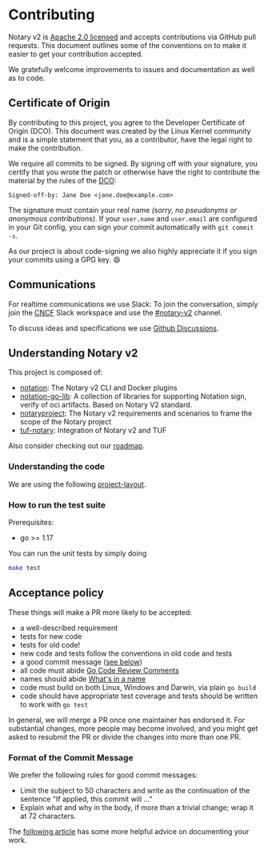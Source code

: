 # Contributing

Notary v2 is [Apache 2.0 licensed](https://github.com/notaryproject/nv2/blob/main/LICENSE) and
accepts contributions via GitHub pull requests. This document outlines
some of the conventions on to make it easier to get your contribution
accepted.

We gratefully welcome improvements to issues and documentation as well as to
code.

## Certificate of Origin

By contributing to this project, you agree to the Developer Certificate of
Origin (DCO). This document was created by the Linux Kernel community and is a
simple statement that you, as a contributor, have the legal right to make the
contribution.

We require all commits to be signed. By signing off with your signature, you
certify that you wrote the patch or otherwise have the right to contribute the
material by the rules of the [DCO](https://github.com/apps/dco):

`Signed-off-by: Jane Doe <jane.doe@example.com>`

The signature must contain your real name *(sorry, no pseudonyms or anonymous contributions)*.
If your `user.name` and `user.email` are configured in your Git config,
you can sign your commit automatically with `git commit -s`.

As our project is about code-signing we also highly appreciate it if you sign your commits using a GPG key. :smile:

## Communications

For realtime communications we use Slack: To join the conversation, simply
join the [CNCF](https://slack.cncf.io/) Slack workspace and use the
[#notary-v2](https://cloud-native.slack.com/messages/notary-v2/) channel.

To discuss ideas and specifications we use [Github
Discussions](https://github.com/notaryproject/notaryproject/discussions).

## Understanding Notary v2

This project is composed of:

- [notation](https://github.com/notaryproject/notation): The Notary v2 CLI and Docker plugins
- [notation-go-lib](https://github.com/notaryproject/notation-go): A collection of libraries for supporting Notation sign, verify of oci artifacts. Based on Notary V2 standard.
- [notaryproject](https://github.com/notaryproject/notaryproject): The Notary v2 requirements and scenarios to frame the scope of the Notary project
- [tuf-notary](https://github.com/notaryproject/tuf): Integration of Notary v2 and TUF

Also consider checking out our [roadmap](https://github.com/notaryproject/roadmap).

### Understanding the code

We are using the following [project-layout](https://github.com/golang-standards/project-layout).

### How to run the test suite

Prerequisites:

- go >= 1.17

You can run the unit tests by simply doing

```bash
make test
```

## Acceptance policy

These things will make a PR more likely to be accepted:

- a well-described requirement
- tests for new code
- tests for old code!
- new code and tests follow the conventions in old code and tests
- a good commit message ([see below](#format-of-the-commit-message))
- all code must abide [Go Code Review Comments](https://github.com/golang/go/wiki/CodeReviewComments)
- names should abide [What's in a name](https://talks.golang.org/2014/names.slide#1)
- code must build on both Linux, Windows and Darwin, via plain `go build`
- code should have appropriate test coverage and tests should be written
  to work with `go test`

In general, we will merge a PR once one maintainer has endorsed it.
For substantial changes, more people may become involved, and you might
get asked to resubmit the PR or divide the changes into more than one PR.

### Format of the Commit Message

We prefer the following rules for good commit messages:

- Limit the subject to 50 characters and write as the continuation
  of the sentence "If applied, this commit will ..."
- Explain what and why in the body, if more than a trivial change;
  wrap it at 72 characters.

The [following article](https://chris.beams.io/posts/git-commit/#seven-rules)
has some more helpful advice on documenting your work.
